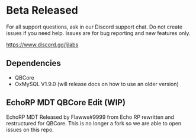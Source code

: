 # Beta Released

For all support questions, ask in our Discord support chat. Do not create issues if you need help. Issues are for bug reporting and new features only. 

 https://www.discord.gg/ljlabs

## Dependencies

- QBCore
- OxMySQL V1.9.0 (will release docs on how to use an older version)

## EchoRP MDT QBCore Edit (WIP)

EchoRP MDT Released by Flawws#9999 from Echo RP rewritten and restructured for QBCore. 
This is no longer a fork so we are able to open issues on this repo.
